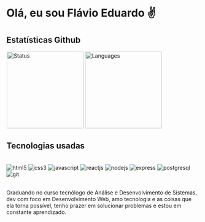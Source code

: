 # Olá, eu sou Flávio Eduardo ✌

## Estatísticas Github


<div style="border:1px solid #fff;">
  <img height="200em" src="https://github-readme-stats.vercel.app/api?username=xFlax00&show_icons=true&theme=radical" alt="Status"/>
  
  <img height="200em"  src="https://github-readme-stats.vercel.app/api/top-langs/?username=xFlax00&layout=compact&theme=radical" alt="Languages"/>
</div>

## Tecnologias usadas

<div style="display: inline_block"><br>

<img align="center" src="https://img.shields.io/badge/HTML5-E34F26?style=for-the-badge&logo=html5&logoColor=white" alt="html5" />
<img align="center" src="https://img.shields.io/badge/CSS3-1572B6?style=for-the-badge&logo=css3&logoColor=white" alt="css3" />
<img align="center" src="https://img.shields.io/badge/JavaScript-F7DF1E?style=for-the-badge&logo=javascript&logoColor=black" alt="javascript" />
<img align="center" src="https://img.shields.io/badge/React-20232A?style=for-the-badge&logo=react&logoColor=61DAFB" alt="reactjs" />
<img align="center" src="https://img.shields.io/badge/Node.js-43853D?style=for-the-badge&logo=node.js&logoColor=white" alt="nodejs" />
<img align="center" src="https://img.shields.io/badge/Express.js-404D59?style=for-the-badge" alt="express" />
<img align="center" src="https://img.shields.io/badge/PostgreSQL-316192?style=for-the-badge&logo=postgresql&logoColor=white" alt="postgresql" />
<img align="center" src="https://img.shields.io/badge/GIT-E44C30?style=for-the-badge&logo=git&logoColor=white" alt="git" />

</div><br>

Graduando no curso tecnólogo de Análise e Desenvolvimento de Sistemas, dev com foco em Desenvolvimento Web, amo tecnologia e as coisas que ela torna possível, tenho prazer em solucionar problemas e estou em constante aprendizado.
